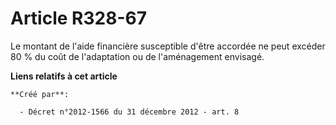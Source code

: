 # Article R328-67

Le montant de l'aide financière susceptible d'être accordée ne peut excéder 80 % du coût de l'adaptation ou de l'aménagement
envisagé.

**Liens relatifs à cet article**

	**Créé par**:

	  - Décret n°2012-1566 du 31 décembre 2012 - art. 8
